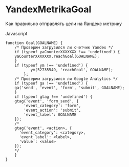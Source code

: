 # YandexMetrikaGoal
Как правильно отправлять цели на Яандекс метрику

Javascript

	function Goal(GOALNAME) {
	    /* Проверим загрузился ли счетчик Yandex */
	    if (typeof yaCounterXXXXXXX !== 'undefined') {
		yaCounterXXXXXXX.reachGoal(GOALNAME);
	    }
	    if (typeof ym !== 'undefined') {
               ym(52735549, 'reachGoal', GOALNAME);
            };
	    /* Проверим загрузился ли Google Analytics */
	    if (typeof ga !== 'undefined') {
		ga('send', 'event', 'form', 'submit', GOALNAME);
	    }
	    if (typeof gtag !== 'undefined') {
		gtag('event', 'form_send', {
		    'event_category': 'form',
		    'event_action': 'submit',
		    'event_label': GOALNAME
		});
		/*
		gtag('event', <action>, {
		  'event_category': <category>,
		  'event_label': <label>,
		  'value': <value>
		});            
		*/
	    }
	}
